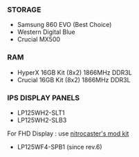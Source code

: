 ### STORAGE
  + Samsung 860 EVO (Best Choice)
  + Western Digital Blue
  + Crucial MX500
  
### RAM
  + HyperX 16GB Kit (8x2) 1866MHz DDR3L
  + Crucial 16GB Kit (8x2) 1866MHz DDR3L
  
### IPS DISPLAY PANELS
  + LP125WH2-SLT1
  + LP125WH2-SLB3
  
For FHD Display : use [nitrocaster's mod kit](https://nitrocaster.me/store/x220-x230-fhd-mod-kit.html)
  + LP125WF4-SPB1 (since rev.6)
